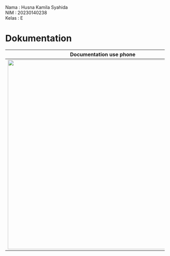 Nama   : Husna Kamila Syahida<br>
NIM    : 20230140238<br>
Kelas  : E<br>

# Dokumentation 

<div align="center">
  
| **Documentation use phone** |
|:----------------------:|
| <img src="https://github.com/user-attachments/assets/c9b67707-08cc-464f-a38b-85064033e178" width="600" /> |

</div>
